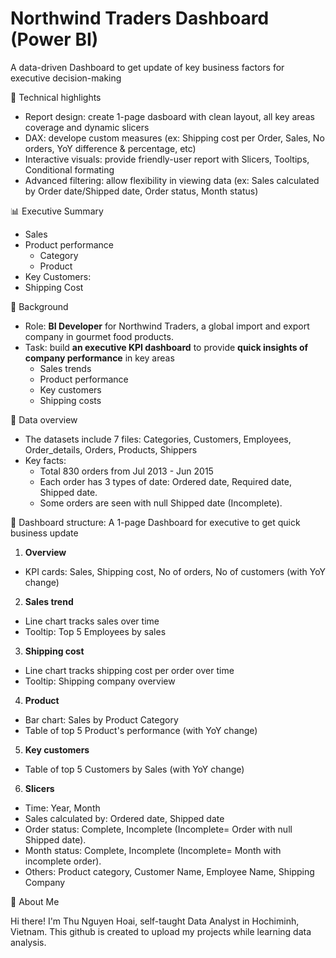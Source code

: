 # Northwind Traders Dashboard (Power BI)
A data-driven Dashboard to get update of key business factors for executive decision-making

🌟 Technical highlights
  - Report design: create 1-page dasboard with clean layout, all key areas coverage and dynamic slicers
  - DAX: develope custom measures (ex: Shipping cost per Order, Sales, No orders, YoY difference & percentage, etc)
  - Interactive visuals: provide friendly-user report with Slicers, Tooltips, Conditional formating
  - Advanced filtering: allow flexibility in viewing data (ex: Sales calculated by Order date/Shipped date, Order status, Month status)

📊 Executive Summary
  - Sales
  - Product performance
    + Category
    + Product
  - Key Customers: 
  - Shipping Cost

🌟 Background
  - Role: **BI Developer** for Northwind Traders, a global import and export company in gourmet food products.
  - Task: build **an executive KPI dashboard** to provide **quick insights of company performance** in key areas 
    + Sales trends
    + Product performance
    + Key customers
    + Shipping costs

🌟 Data overview
  - The datasets include 7 files: Categories, Customers, Employees, Order_details, Orders, Products, Shippers 
  - Key facts:
    + Total 830 orders from Jul 2013 - Jun 2015
    + Each order has 3 types of date: Ordered date, Required date, Shipped date. 
    + Some orders are seen with null Shipped date (Incomplete).

🌟 Dashboard structure: A 1-page Dashboard for executive to get quick business update
  1. **Overview**
  - KPI cards: Sales, Shipping cost, No of orders, No of customers (with YoY change)
  2. **Sales trend** 
  - Line chart tracks sales over time
  - Tooltip: Top 5 Employees by sales
  3. **Shipping cost**
  - Line chart tracks shipping cost per order over time
  - Tooltip: Shipping company overview
  4. **Product**
  - Bar chart: Sales by Product Category
  - Table of top 5 Product's performance (with YoY change)
  5. **Key customers**
  - Table of top 5 Customers by Sales (with YoY change)
  6. **Slicers**
  - Time: Year, Month
  - Sales calculated by: Ordered date, Shipped date
  - Order status: Complete, Incomplete (Incomplete= Order with null Shipped date).
  - Month status: Complete, Incomplete (Incomplete= Month with incomplete order).
  - Others: Product category, Customer Name, Employee Name, Shipping Company

🌟 About Me

Hi there! I'm Thu Nguyen Hoai, self-taught Data Analyst in Hochiminh, Vietnam. This github is created to upload my projects while learning data analysis.
